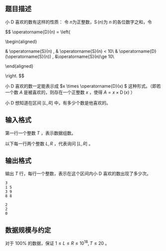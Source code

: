 ## 题目描述

小 D 喜欢的数有这样的性质： 令 $n$为正整数，$\operatorname{S}(n)$为 $n$ 的各位数字之和，令

$$
\operatorname{D}(n) = \left\{

\begin{aligned}

& \operatorname{S}(n) ,            & \operatorname{S}(n) < 10\\
& \operatorname{D}(\operatorname{S}(n)) ,        &\operatorname{S}(n)\ge 10\\

\end{aligned}

\right.
$$

小 D 喜欢的数一定能表示成 $x \times \operatorname{D}(x) $ 这种形式。（即若一个数 $A$ 是被喜欢的，则存在一个正整数 $x$ ，使得 $A = x \times \operatorname{D}(x)$ ）

小 D 想知道在区间 $[L , R]$ 中，有多少个数是他喜欢的。

## 输入格式

第一行一个整数 $T$ ，表示数据组数。

以下每一行两个整数 $L,R$ ，代表询问 $[L, R]$ 。

## 输出格式

输出 $T$ 行，每行一个整数，表示在这个区间内小 D 喜欢的数出现了多少次。

```input1
3
1 5
3 9
8 8
```

```output1
2
2
0
```

## 数据规模与约定

对于 $100\%$  的数据，保证 $1\le L\le R \le 10^{18} , T\le 20$ 。
